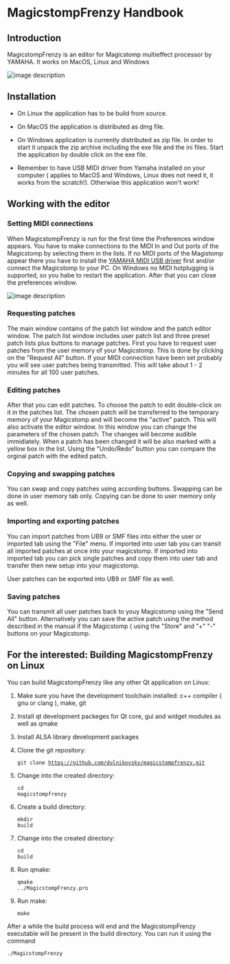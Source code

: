 # MagicstompFrenzy Handbook

## Introduction

MagicstompFrenzy is an editor for Magicstomp multieffect processor by YAMAHA. It works on MacOS, Linux and Windows

![image description](doc/img/MainWindow.png)

## Installation

* On Linux the application has to be build from source.

* On MacOS the application is distributed as dmg file. 

* On Windows application is currently distributed as zip file. In order to start it unpack the zip archive including the exe file and the ini files. Start the application by double click on the exe file.

* Remember to have USB MIDI driver from Yamaha installed on your computer ( applies to MacOS and Windows, Linux does not need it, it works from the scratch!). Otherwise this application won't work!

## Working with the editor

### Setting MIDI connections

When MagicstompFrenzy is run for the first time the Preferences window appears. You have to make connections to the MIDI In and Out ports of the Magicstomp by selecting them in the lists. If no MIDI ports of the Magistomp appear there you have to install the [YAMAHA MIDI USB driver](https://usa.yamaha.com/products/contents/music_production/downloads/firmware_software/index.html?c=music_production&k=USB-MIDI) first and/or connect the Magicstomp to your PC. On Windows no MIDI hotplugging is supported, so you habe to restart the application. After that you can close the preferences window.

![image description](doc/img/Preferences.png)

### Requesting patches

The main window contains of the patch list window and the patch editor window. The patch list window includes user patch list and three preset patch lists plus buttons to manage patches. First you have to request user patches from the user memory of your Magicstomp. This is done by clicking on the "Request All" button. If your MIDI connection have been set probably you will see user patches being transmitted. This will take about 1 - 2 minutes for all 100 user patches.

### Editing patches

After that you can edit patches. To choose the patch to edit double-click on it in the patches list. The chosen patch will be transferred to the temporary memory of your Magicstomp and will become the "active" patch. This will also activate the editor window. In this window you can change the parameters of the chosen patch. The changes will become audible immidiately. When a patch has been changed it will be also marked with a yellow box in the list. Using the "Undo/Redo" button you can compare the orginal patch with the edited patch.

### Copying and swapping patches

You can swap and copy patches using according buttons. Swapping can be done in user memory tab only. Copying  can be done to user memory only as well.

### Importing and exporting patches

You can import patches from UB9 or SMF files into either the user or imported tab using the "File" menu. If imported into user tab you can transit all imported patches at once into your magicstomp. If imported into imported tab you can pick single patches and copy them into user tab and transfer then new setup into your magicstomp. 

User patches can be exported into UB9 or SMF file as well.

### Saving patches

You can transmit all user patches back to youy Magicstomp using the "Send All" button. Alternatively you can save the active patch using the method described in the manual if the Magicstomp ( using the "Store" and "+" "-" buttons on your Magicstomp.

## For the interested: Building MagicstompFrenzy on Linux

You can build MagicstompFrenzy like any other Qt application on Linux:

1. Make sure you have the development toolchain installed: c++ compiler ( gnu or clang ), make, git

2. Install qt development packeges for Qt core, gui and widget modules as well as qmake

3. Install ALSA library development packages

4. Clone the git repository: <pre><code>git clone https://github.com/dulnikovsky/magicstompfrenzy.git</code></pre>

5. Change into the created directory:  <pre><code>cd magicstompfrenzy</code></pre>

6. Create a build directory: <pre><code>mkdir build</code></pre>

7. Change into the created directory:  <pre><code>cd build</code></pre>

8. Run qmake: <pre><code>qmake ../MagicstompFrenzy.pro</code></pre>

9. Run make: <pre><code>make</code></pre>

After a while the build process will end and the MagicstompFrenzy executable will be present in the build directory. You can run it using the command <pre><code>./MagicstompFrenzy</code></pre>
